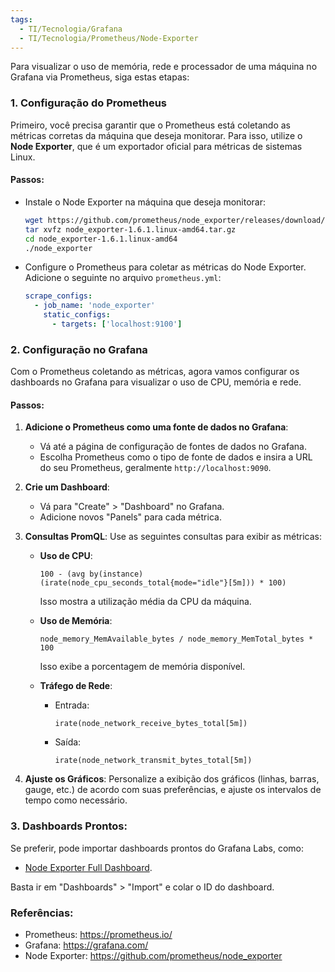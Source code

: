 ```yaml
---
tags:
  - TI/Tecnologia/Grafana
  - TI/Tecnologia/Prometheus/Node-Exporter
---
```

Para visualizar o uso de memória, rede e processador de uma máquina no Grafana via Prometheus, siga estas etapas:
### 1. **Configuração do Prometheus**
Primeiro, você precisa garantir que o Prometheus está coletando as métricas corretas da máquina que deseja monitorar. Para isso, utilize o **Node Exporter**, que é um exportador oficial para métricas de sistemas Linux.

#### Passos:
- Instale o Node Exporter na máquina que deseja monitorar:
  ```bash
  wget https://github.com/prometheus/node_exporter/releases/download/v1.6.1/node_exporter-1.6.1.linux-amd64.tar.gz
  tar xvfz node_exporter-1.6.1.linux-amd64.tar.gz
  cd node_exporter-1.6.1.linux-amd64
  ./node_exporter
  ```

- Configure o Prometheus para coletar as métricas do Node Exporter. Adicione o seguinte no arquivo `prometheus.yml`:
  ```yaml
  scrape_configs:
    - job_name: 'node_exporter'
      static_configs:
        - targets: ['localhost:9100']
  ```

### 2. **Configuração no Grafana**
Com o Prometheus coletando as métricas, agora vamos configurar os dashboards no Grafana para visualizar o uso de CPU, memória e rede.

#### Passos:
1. **Adicione o Prometheus como uma fonte de dados no Grafana**:
   - Vá até a página de configuração de fontes de dados no Grafana.
   - Escolha Prometheus como o tipo de fonte de dados e insira a URL do seu Prometheus, geralmente `http://localhost:9090`.

2. **Crie um Dashboard**:
   - Vá para "Create" > "Dashboard" no Grafana.
   - Adicione novos "Panels" para cada métrica.

3. **Consultas PromQL**:
   Use as seguintes consultas para exibir as métricas:

   - **Uso de CPU**:
     ```promql
     100 - (avg by(instance) (irate(node_cpu_seconds_total{mode="idle"}[5m])) * 100)
     ```
     Isso mostra a utilização média da CPU da máquina.

   - **Uso de Memória**:
     ```promql
     node_memory_MemAvailable_bytes / node_memory_MemTotal_bytes * 100
     ```
     Isso exibe a porcentagem de memória disponível.

   - **Tráfego de Rede**:
     - Entrada:
       ```promql
       irate(node_network_receive_bytes_total[5m])
       ```
     - Saída:
       ```promql
       irate(node_network_transmit_bytes_total[5m])
       ```

4. **Ajuste os Gráficos**:
   Personalize a exibição dos gráficos (linhas, barras, gauge, etc.) de acordo com suas preferências, e ajuste os intervalos de tempo como necessário.

### 3. **Dashboards Prontos**:
Se preferir, pode importar dashboards prontos do Grafana Labs, como:
- [Node Exporter Full Dashboard](https://grafana.com/grafana/dashboards/1860-node-exporter-full/).

Basta ir em "Dashboards" > "Import" e colar o ID do dashboard.

### Referências:
- Prometheus: https://prometheus.io/
- Grafana: https://grafana.com/
- Node Exporter: https://github.com/prometheus/node_exporter